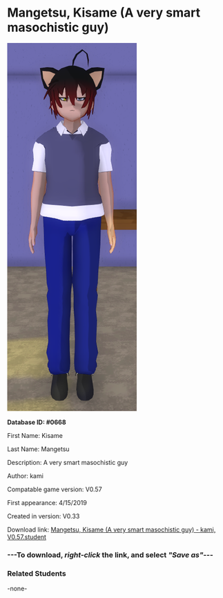 # Mangetsu, Kisame (A very smart masochistic guy)

<img src="../../Files/Images/Mangetsu, Kisame (A very smart masochistic guy).png" title="Mangetsu, Kisame (A very smart masochistic guy) - kami, V0.57">

**Database ID: #0668**

First Name: Kisame

Last Name: Mangetsu

Description: A very smart masochistic guy

Author: kami

Compatable game version: V0.57

First appearance: 4/15/2019

Created in version: V0.33

Download link: <a href="https://raw.githubusercontent.com/Arbiter1223/Daigaku-Gurashi-Custom-Students/master/Files/Student%20Files/Mangetsu%2C%20Kisame%20(A%20very%20smart%20masochistic%20guy)%20-%20kami%2C%20V0.57.student">Mangetsu, Kisame (A very smart masochistic guy) - kami, V0.57.student</a>

### ---**To download, _right-click_ the link, and select _"Save as"_**---

### Related Students

-none-
